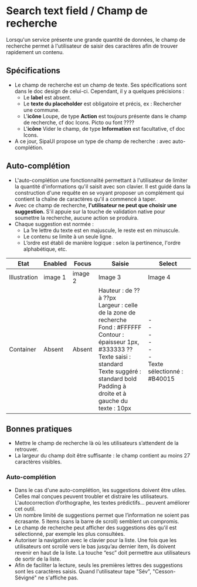 # Search text field / Champ de recherche

Lorsqu'un service présente une grande quantité de données, le champ de recherche permet à l'utilisateur de saisir des caractères  afin de trouver rapidement un contenu.

## Spécifications

- Le champ de recherche est un champ de texte. Ses spécifications sont dans le doc design de celui-ci. Cependant, il y a quelques précisions :
  - Le **label** est absent.
  - Le **texte du placeholder** est obligatoire et précis, ex : Rechercher une commune.
  - L'**icône** Loupe, de type **Action** est toujours présente dans le champ de recherche, cf doc Icons.    Picto ou font ????
  - L'**icône** Vider le champ, de type **Information** est facultative, cf doc Icons.
- A ce jour, SipaUI propose un type de champ de recherche : avec auto-complétion.

## Auto-complétion
- L'auto-complétion une fonctionnalité permettant à l'utilisateur de limiter la quantité d'informations qu'il saisit avec son clavier. Il est guidé dans la construction d'une requête en se voyant proposer un complément qui contient la chaîne de caractères qu'il a commencé à taper.
- Avec ce champ de recherche, **l'utilisateur ne peut que choisir une suggestion.** S'il appuie sur la touche de validation native pour soumettre la recherche, aucune action se produira.
- Chaque suggestion est normée :
  - La 1re lettre du texte est en majuscule, le reste est en minuscule.
  - Le contenu se limite à un seule ligne.
  - L’ordre est établi de manière logique : selon la pertinence, l'ordre alphabétique, etc.


Etat | Enabled | Focus | Saisie | Select
------------ | ------------- |------------ | ------------ |------------ |
Illustration | image 1 | image 2 | Image 3  | Image 4
Container | Absent | Absent | Hauteur : de ?? à ??px <br> Largeur : celle de la zone de recherche <br> Fond : #FFFFFF <br> Contour : épaisseur 1px, #333333 ?? <br> Texte saisi : standard <br> Texte suggéré : standard bold  <br> Padding à droite et à gauche du texte : 10px| - <br> - <br> - <br> - <br> - <br> - <br> Texte sélectionné : #B40015 | Opacité : 40 % | Hauteur : 44px <br> Largeur : celle de son container parent moins le padding de celui-ci, 140px minimum <br> Fond : #FAFAFA <br> Contour : épaisseur 1px, #D4D4D4


## Bonnes pratiques
- Mettre le champ de recherche là où les utilisateurs s’attendent de la retrouver.
- La largeur du champ doit être suffisante : le champ contient au moins 27 caractères visibles.
### Auto-complétion
- Dans le cas d'une auto-complétion, les suggestions doivent être utiles. Celles mal conçues peuvent troubler et distraire les utilisateurs. L'autocorrection d’orthographe, les textes prédictifs... peuvent améliorer cet outil.
- Un nombre limité de suggestions permet que l’information ne soient pas écrasante. 5 items (sans la barre de scroll) semblent un compromis.
- Le champ de recherche peut afficher des suggestions dès qu'il est sélectionné, par exemple les plus consultées.
- Autoriser la navigation avec le clavier pour la liste. Une fois que les utilisateurs ont scrollé vers le bas jusqu’au dernier item, ils doivent revenir en haut de la liste. La touche “esc” doit permettre aux utilisateurs de sortir de la liste.
- Afin de faciliter la lecture, seuls les premières lettres des suggestions sont les caractères saisis. Quand l'utilisateur tape "Sév", "Cesson-Sévigné" ne s'affiche pas.
